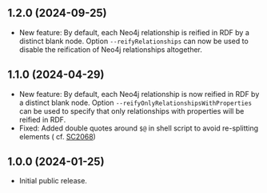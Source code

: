 ## 1.2.0 (2024-09-25)

- New feature: By default, each Neo4j relationship is reified in RDF by a distinct blank node.
  Option `--reifyRelationships` can now be used to disable the reification of Neo4j relationships altogether.

## 1.1.0 (2024-04-29)

- New feature: By default, each Neo4j relationship is now reified in RDF by a distinct blank node.
  Option `--reifyOnlyRelationshipsWithProperties` can be used to specify that only relationships with properties will be
  reified in RDF.
- Fixed: Added double quotes around `$@` in shell script to avoid re-splitting elements (
  cf. [SC2068](https://github.com/koalaman/shellcheck/wiki/SC2068))

## 1.0.0 (2024-01-25)

- Initial public release.
